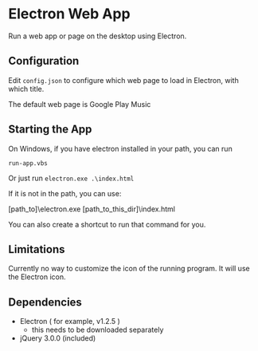 # Electron Web App 

Run a web app or page on the desktop using Electron.

## Configuration

Edit ```config.json``` to configure which web page to load in 
Electron, with which title.

The default web page is Google Play Music

## Starting the App

On Windows, if you have electron installed in your path, you can run

```run-app.vbs```

Or just run ```electron.exe .\index.html```

If it is not in the path, you can use:

[path_to]\electron.exe [path_to_this_dir]\index.html

You can also create a shortcut to run that command for you.


## Limitations

Currently no way to customize the icon of the running program. It will
use the Electron icon.

## Dependencies

  * Electron ( for example, v1.2.5 )
    * this needs to be downloaded separately
  * jQuery 3.0.0 (included)

